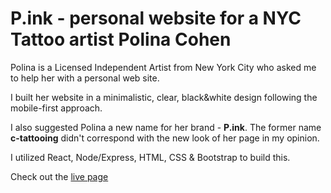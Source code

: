 # P.ink - personal website for a NYC Tattoo artist Polina Cohen

Polina is a Licensed Independent Artist from New York City who asked me to help her with a personal web site.

I built her website in a minimalistic, clear, black&white design following the mobile-first approach.

I also suggested Polina a new name for her brand - **P.ink**. The former name **c-tattooing** didn't correspond with the new look of her page in my opinion.

I utilized React, Node/Express, HTML, CSS & Bootstrap to build this.

Check out the [live page](https://p-ink.now.sh/)
